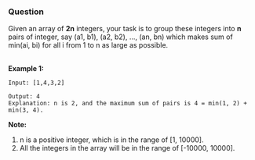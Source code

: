 ### Question
Given an array of __2n__ integers, your task is to group these integers into __n__ pairs of integer, say (a1, b1), (a2, b2), ..., (an, bn) which makes sum of min(ai, bi) for all i from 1 to n as large as possible.<br/><br/>

__Example 1:__<br/>
```
Input: [1,4,3,2]

Output: 4
Explanation: n is 2, and the maximum sum of pairs is 4 = min(1, 2) + min(3, 4).
```
__Note:__
<ol>
  <li>n is a positive integer, which is in the range of [1, 10000].</li>
  <li>All the integers in the array will be in the range of [-10000, 10000].</li>
</ol>
